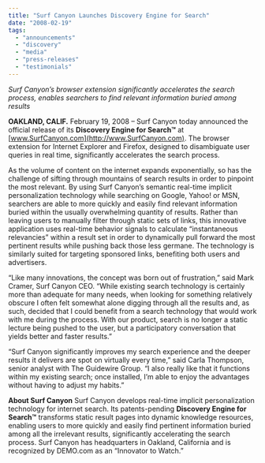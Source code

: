 ```yaml
---
title: "Surf Canyon Launches Discovery Engine for Search"
date: "2008-02-19"
tags: 
  - "announcements"
  - "discovery"
  - "media"
  - "press-releases"
  - "testimonials"
---
```


_Surf Canyon’s browser extension significantly accelerates the search process, enables searchers to find relevant information buried among results_

**OAKLAND, CALIF.** February 19, 2008 – Surf Canyon today announced the official release of its **Discovery Engine for Search™** at [www.SurfCanyon.com](http://www.SurfCanyon.com). The browser extension for Internet Explorer and Firefox, designed to disambiguate user queries in real time, significantly accelerates the search process.

As the volume of content on the internet expands exponentially, so has the challenge of sifting through mountains of search results in order to pinpoint the most relevant. By using Surf Canyon’s semantic real-time implicit personalization technology while searching on Google, Yahoo! or MSN, searchers are able to more quickly and easily find relevant information buried within the usually overwhelming quantity of results. Rather than leaving users to manually filter through static sets of links, this innovative application uses real-time behavior signals to calculate “instantaneous relevancies” within a result set in order to dynamically pull forward the most pertinent results while pushing back those less germane. The technology is similarly suited for targeting sponsored links, benefiting both users and advertisers.

“Like many innovations, the concept was born out of frustration,” said Mark Cramer, Surf Canyon CEO. “While existing search technology is certainly more than adequate for many needs, when looking for something relatively obscure I often felt somewhat alone digging through all the results and, as such, decided that I could benefit from a search technology that would work with me during the process. With our product, search is no longer a static lecture being pushed to the user, but a participatory conversation that yields better and faster results.”

“Surf Canyon significantly improves my search experience and the deeper results it delivers are spot on virtually every time,” said Carla Thompson, senior analyst with The Guidewire Group. “I also really like that it functions within my existing search; once installed, I’m able to enjoy the advantages without having to adjust my habits.”

**About Surf Canyon** Surf Canyon develops real-time implicit personalization technology for internet search. Its patents-pending **Discovery Engine for Search™** transforms static result pages into dynamic knowledge resources, enabling users to more quickly and easily find pertinent information buried among all the irrelevant results, significantly accelerating the search process. Surf Canyon has headquarters in Oakland, California and is recognized by DEMO.com as an “Innovator to Watch.”
